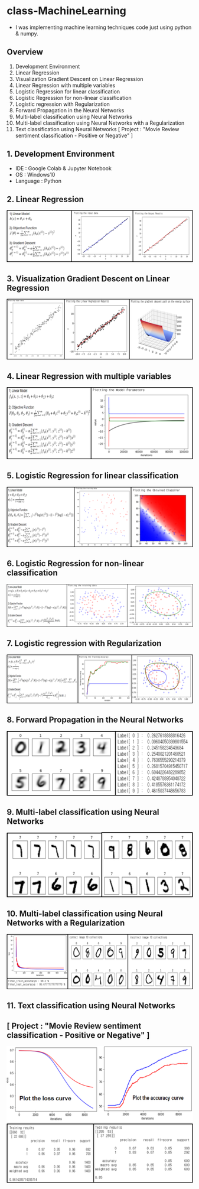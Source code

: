 # class-MachineLearning

- I was implementing machine learning techniques code just using python & numpy.


## Overview

1. Development Environment
2. Linear Regression
3. Visualization Gradient Descent on Linear Regression
4. Linear Regression with multiple variables
5. Logistic Regression for linear classification
6. Logistic Regression for non-linear classification
7. Logistic regression with Regularization
8. Forward Propagation in the Neural Networks
9. Multi-label classification using Neural Networks
10. Multi-label classification using Neural Networks with a Regularization
11. Text classification using Neural Networks [ Project : "Movie Review sentiment classification - Positive or Negative" ]



## 1. Development Environment
- IDE : Google Colab & Jupyter Notebook
- OS : Windows10
- Language : Python


## 2. Linear Regression
![alt 2번이미지](/image/img2.png)

## 3. Visualization Gradient Descent on Linear Regression
![alt 3번이미지](/image/img3.png)

## 4. Linear Regression with multiple variables
![alt 4번이미지](/image/img4.png)


## 5. Logistic Regression for linear classification
![alt 5번이미지](/image/img5.png)

## 6. Logistic Regression for non-linear classification
![alt 6번이미지](/image/img6.png)

## 7. Logistic regression with Regularization
![alt 7번이미지](/image/img7.png)

## 8. Forward Propagation in the Neural Networks
![alt 8번이미지](/image/img8.png)

## 9. Multi-label classification using Neural Networks
![alt 9번이미지](/image/img9.png)

## 10. Multi-label classification using Neural Networks with a Regularization
![alt 10번이미지](/image/img10.png)

## 11. Text classification using Neural Networks
## [ Project : "Movie Review sentiment classification - Positive or Negative" ]
![alt 11번이미지](/image/img11.png)
![alt 12번이미지](/image/img12.png)



